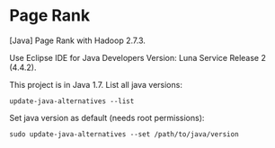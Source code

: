 # Page Rank

[Java] Page Rank with Hadoop 2.7.3.

Use Eclipse IDE for Java Developers Version: Luna Service Release 2 (4.4.2).  

This project is in Java 1.7. List all java versions:  

~~~
update-java-alternatives --list
~~~

Set java version as default (needs root permissions):  

~~~
sudo update-java-alternatives --set /path/to/java/version
~~~
